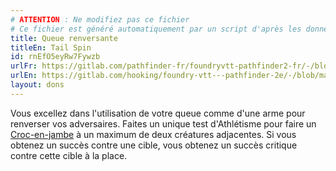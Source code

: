 ```yaml
---
# ATTENTION : Ne modifiez pas ce fichier
# Ce fichier est généré automatiquement par un script d'après les données du module Foundry VTT officiel et de sa traduction
title: Queue renversante
titleEn: Tail Spin
id: rnEfO5eyRw7Fywzb
urlFr: https://gitlab.com/pathfinder-fr/foundryvtt-pathfinder2-fr/-/blob/master/data/feats/rnEfO5eyRw7Fywzb.htm
urlEn: https://gitlab.com/hooking/foundry-vtt---pathfinder-2e/-/blob/master/packs/data/feats.db/tail-spin.json
layout: dons
---
```

Vous excellez dans l'utilisation de votre queue comme d'une arme pour renverser vos adversaires. Faites un unique test d'Athlétisme pour faire un [Croc-en-jambe](../actions/croc-en-jambe.html) à un maximum de deux créatures adjacentes. Si vous obtenez un succès contre une cible, vous obtenez un succès critique contre cette cible à la place.

